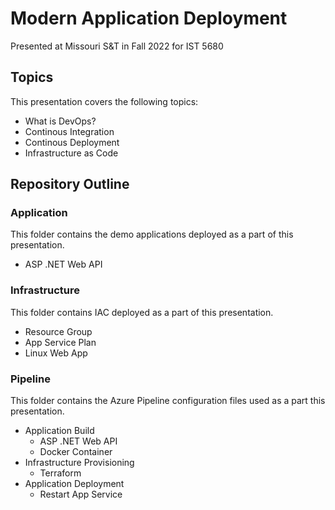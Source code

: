 # Modern Application Deployment

Presented at Missouri S&T in Fall 2022 for IST 5680

## Topics

This presentation covers the following topics:

- What is DevOps?
- Continous Integration
- Continous Deployment
- Infrastructure as Code

## Repository Outline

### Application

This folder contains the demo applications deployed as a part of this presentation.

- ASP .NET Web API

### Infrastructure

This folder contains IAC deployed as a part of this presentation.

- Resource Group
- App Service Plan
- Linux Web App

### Pipeline

This folder contains the Azure Pipeline configuration files used as a part this presentation.

- Application Build
  - ASP .NET Web API
  - Docker Container
- Infrastructure Provisioning
  - Terraform
- Application Deployment
  - Restart App Service
